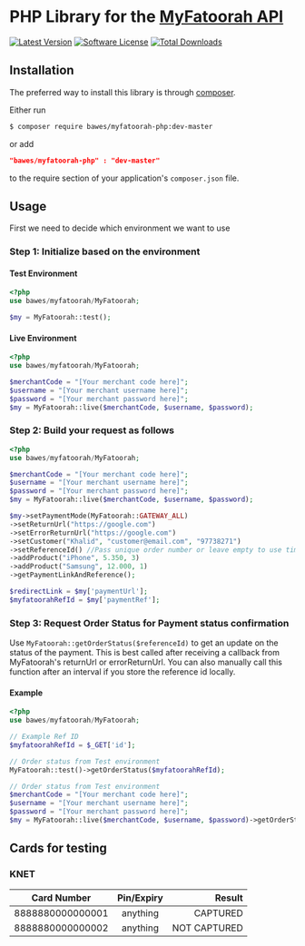 # PHP Library for the [MyFatoorah API](https://myfatoorah.readme.io/docs)

[![Latest Version](https://img.shields.io/github/tag/BAWES/myfatoorah-php.svg?style=flat-square&label=release)](https://github.com/BAWES/myfatoorah-php/tags)
[![Software License](https://img.shields.io/github/license/BAWES/myfatoorah-php.svg?style=flat-square)](LICENSE)
[![Total Downloads](https://img.shields.io/packagist/dt/BAWES/myfatoorah-php.svg?style=flat-square)](https://packagist.org/packages/bawes/myfatoorah-php)


## Installation

The preferred way to install this library is through [composer](http://getcomposer.org/download/).

Either run

```bash
$ composer require bawes/myfatoorah-php:dev-master
```
or add

```json
"bawes/myfatoorah-php" : "dev-master"
```

to the require section of your application's `composer.json` file.


## Usage

First we need to decide which environment we want to use

### Step 1: Initialize based on the environment

#### Test Environment
```php
<?php
use bawes/myfatoorah/MyFatoorah;

$my = MyFatoorah::test();
```

#### Live Environment
```php
<?php
use bawes/myfatoorah/MyFatoorah;

$merchantCode = "[Your merchant code here]";
$username = "[Your merchant username here]";
$password = "[Your merchant password here]";
$my = MyFatoorah::live($merchantCode, $username, $password);
```

### Step 2: Build your request as follows
```php
<?php
use bawes/myfatoorah/MyFatoorah;

$merchantCode = "[Your merchant code here]";
$username = "[Your merchant username here]";
$password = "[Your merchant password here]";
$my = MyFatoorah::live($merchantCode, $username, $password);

$my->setPaymentMode(MyFatoorah::GATEWAY_ALL)
->setReturnUrl("https://google.com")
->setErrorReturnUrl("https://google.com")
->setCustomer("Khalid", "customer@email.com", "97738271")
->setReferenceId() //Pass unique order number or leave empty to use time()
->addProduct("iPhone", 5.350, 3)
->addProduct("Samsung", 12.000, 1)
->getPaymentLinkAndReference();

$redirectLink = $my['paymentUrl'];
$myfatoorahRefId = $my['paymentRef'];

```

### Step 3: Request Order Status for Payment status confirmation

Use `MyFatoorah::getOrderStatus($referenceId)` to get an update on the status of the payment.
This is best called after receiving a callback from MyFatoorah's returnUrl or errorReturnUrl.
You can also manually call this function after an interval if you store the reference id locally.

#### Example
```php
<?php
use bawes/myfatoorah/MyFatoorah;

// Example Ref ID
$myfatoorahRefId = $_GET['id'];

// Order status from Test environment
MyFatoorah::test()->getOrderStatus($myfatoorahRefId);

// Order status from Test environment
$merchantCode = "[Your merchant code here]";
$username = "[Your merchant username here]";
$password = "[Your merchant password here]";
$my = MyFatoorah::live($merchantCode, $username, $password)->getOrderStatus($myfatoorahRefId);

```

## Cards for testing

### KNET

| Card Number   | Pin/Expiry     | Result  |
| ------------- |:-------------:| -----:|
| 8888880000000001     | anything      | CAPTURED |
| 8888880000000002     | anything      |   NOT CAPTURED |

